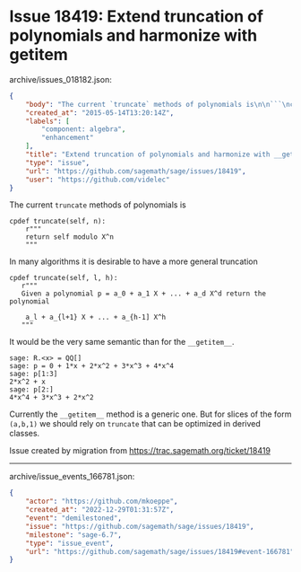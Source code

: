 # Issue 18419: Extend truncation of polynomials and harmonize with __getitem__

archive/issues_018182.json:
```json
{
    "body": "The current `truncate` methods of polynomials is\n\n```\ncpdef truncate(self, n):\n    r\"\"\"\n    return self modulo X^n\n    \"\"\"\n```\nIn many algorithms it is desirable to have a more general truncation\n\n```\ncpdef truncate(self, l, h):\n   r\"\"\"\n   Given a polynomial p = a_0 + a_1 X + ... + a_d X^d return the polynomial\n\n    a_l + a_{l+1} X + ... + a_{h-1] X^h\n   \"\"\"\n```\nIt would be the very same semantic than for the `__getitem__`.\n\n```\nsage: R.<x> = QQ[]\nsage: p = 0 + 1*x + 2*x^2 + 3*x^3 + 4*x^4\nsage: p[1:3]\n2*x^2 + x\nsage: p[2:]\n4*x^4 + 3*x^3 + 2*x^2\n```\n\nCurrently the `__getitem__` method is a generic one. But for slices of the form `(a,b,1)` we should rely on `truncate` that can be optimized in derived classes.\n\nIssue created by migration from https://trac.sagemath.org/ticket/18419\n\n",
    "created_at": "2015-05-14T13:20:14Z",
    "labels": [
        "component: algebra",
        "enhancement"
    ],
    "title": "Extend truncation of polynomials and harmonize with __getitem__",
    "type": "issue",
    "url": "https://github.com/sagemath/sage/issues/18419",
    "user": "https://github.com/videlec"
}
```
The current `truncate` methods of polynomials is

```
cpdef truncate(self, n):
    r"""
    return self modulo X^n
    """
```
In many algorithms it is desirable to have a more general truncation

```
cpdef truncate(self, l, h):
   r"""
   Given a polynomial p = a_0 + a_1 X + ... + a_d X^d return the polynomial

    a_l + a_{l+1} X + ... + a_{h-1] X^h
   """
```
It would be the very same semantic than for the `__getitem__`.

```
sage: R.<x> = QQ[]
sage: p = 0 + 1*x + 2*x^2 + 3*x^3 + 4*x^4
sage: p[1:3]
2*x^2 + x
sage: p[2:]
4*x^4 + 3*x^3 + 2*x^2
```

Currently the `__getitem__` method is a generic one. But for slices of the form `(a,b,1)` we should rely on `truncate` that can be optimized in derived classes.

Issue created by migration from https://trac.sagemath.org/ticket/18419





---

archive/issue_events_166781.json:
```json
{
    "actor": "https://github.com/mkoeppe",
    "created_at": "2022-12-29T01:31:57Z",
    "event": "demilestoned",
    "issue": "https://github.com/sagemath/sage/issues/18419",
    "milestone": "sage-6.7",
    "type": "issue_event",
    "url": "https://github.com/sagemath/sage/issues/18419#event-166781"
}
```
